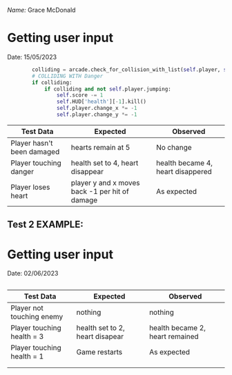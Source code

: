    _Name:_ Grace McDonald
# Getting user input

Date: 15/05/2023


```python
        colliding = arcade.check_for_collision_with_list(self.player, self.scene['Dont_touch'])
        # COLLIDING WITH Danger
        if colliding:
            if colliding and not self.player.jumping:
                self.score -= 1
                self.HUD['health'][-1].kill()
                self.player.change_x *= -1
                self.player.change_y *= -1
```

| Test Data                  | Expected                        | Observed                        |
| -------------------------- | ------------------------------- | ------------------------------- |
| Player hasn't been damaged | hearts remain at 5  | No change |
| Player touching danger | health set to 4, heart disappear | health became 4, heart disappered |
| Player loses heart | player y and x moves back -1 per hit of damage | As expected                     |

## Test 2 EXAMPLE:
# Getting user input

Date: 02/06/2023

```python

```

| Test Data                  | Expected                        | Observed                        |
| -------------------------- | ------------------------------- | ------------------------------- |
| Player not touching enemy  | nothing                         | nothing                         |
| Player touching health = 3 | health set to 2, heart disapear | health became 2, heart remained |
| Player touching health = 1 | Game restarts                   | As expected                     |
|                            |                                 |                                 |
|                            |                                 |                                 |



